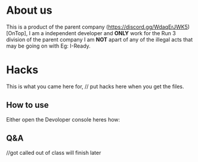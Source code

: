 # About us
This is a product of the parent company (https://discord.gg/WdaqErJWK5)[OnTop], I am a independent developer and __ONLY__ work for the Run 3 division of the parent company I am __NOT__ apart of any of the illegal acts that may be going on with Eg: I-Ready.

# Hacks
This is what you came here for, 
// put hacks here when you get the files.
## How to use
Either open the Devoloper console heres how:
## Q&A
//got called out of class will finish later

